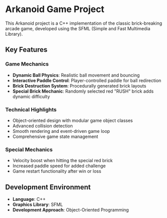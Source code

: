 # Arkanoid Game Project

This Arkanoid project is a C++ implementation of the classic brick-breaking arcade game, developed using the SFML (Simple and Fast Multimedia Library).

## Key Features

### Game Mechanics
- **Dynamic Ball Physics**: Realistic ball movement and bouncing
- **Interactive Paddle Control**: Player-controlled paddle for ball redirection
- **Brick Destruction System**: Procedurally generated brick layouts
- **Special Brick Mechanic**: Randomly selected red "RUSH" brick adds dynamic difficulty

### Technical Highlights
- Object-oriented design with modular game object classes
- Advanced collision detection
- Smooth rendering and event-driven game loop
- Comprehensive game state management

### Special Mechanics
- Velocity boost when hitting the special red brick
- Increased paddle speed for added challenge
- Game restart functionality after win or loss

## Development Environment
- **Language**: C++
- **Graphics Library**: SFML
- **Development Approach**: Object-Oriented Programming

